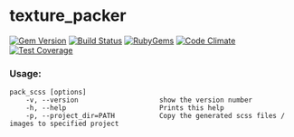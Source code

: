 # texture_packer

[![Gem Version](https://img.shields.io/gem/v/texture_packer.svg?style=flat)](https://rubygems.org/gems/texture_packer)
[![Build Status](https://api.travis-ci.com/khiav223577/texture_packer.svg?branch=master)](https://travis-ci.com/khiav223577/texture_packer)
[![RubyGems](http://img.shields.io/gem/dt/texture_packer.svg?style=flat)](https://rubygems.org/gems/texture_packer)
[![Code Climate](https://codeclimate.com/github/khiav223577/texture_packer/badges/gpa.svg)](https://codeclimate.com/github/khiav223577/texture_packer)
[![Test Coverage](https://codeclimate.com/github/khiav223577/texture_packer/badges/coverage.svg)](https://codeclimate.com/github/khiav223577/texture_packer/coverage)


### Usage: 

```
pack_scss [options]
    -v, --version                    show the version number
    -h, --help                       Prints this help
    -p, --project_dir=PATH           Copy the generated scss files / images to specified project
```

